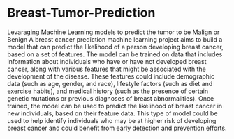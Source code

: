 # Breast-Tumor-Prediction
Levaraging Machine Learning models to predict the tumor to be Malign or Benign
A breast cancer prediction machine learning project aims to build a model that can predict the likelihood of a person developing breast cancer, based on a set of features. The model can be trained on data that includes information about individuals who have or have not developed breast cancer, along with various features that might be associated with the development of the disease. These features could include demographic data (such as age, gender, and race), lifestyle factors (such as diet and exercise habits), and medical history (such as the presence of certain genetic mutations or previous diagnoses of breast abnormalities). Once trained, the model can be used to predict the likelihood of breast cancer in new individuals, based on their feature data. This type of model could be used to help identify individuals who may be at higher risk of developing breast cancer and could benefit from early detection and prevention efforts.
